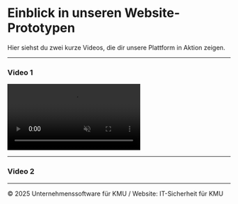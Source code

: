 # Einblick in unseren Website-Prototypen

Hier siehst du zwei kurze Videos, die dir unsere Plattform in Aktion zeigen.

---

### Video 1

<video 
  src="{{'Video KMU.mp4' | relative_url }}"  
  autoplay 
  loop 
  muted 
  playsinline 
  controls
  style="max-width: 100%; height: auto;">
  Ihr Browser unterstützt das "Video-Tag" nicht.
</video>

---

### Video 2



---

© 2025 Unternehmenssoftware für KMU / Website: IT-Sicherheit für KMU 
